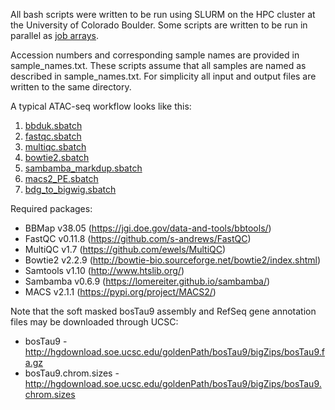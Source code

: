 All bash scripts were written to be run using SLURM on the HPC cluster at the University of Colorado Boulder. Some scripts are written to be run in parallel as [job arrays](https://slurm.schedmd.com/job_array.html).

Accession numbers and corresponding sample names are provided in sample_names.txt. These scripts assume that all samples are named as described in sample_names.txt. For simplicity all input and output files are written to the same directory.

A typical ATAC-seq workflow looks like this:
1. [bbduk.sbatch](https://github.com/coke6162/bovine_TE_evolution/blob/main/atacseq/bbduk.sbatch)
2. [fastqc.sbatch](https://github.com/coke6162/bovine_TE_evolution/blob/main/atacseq/fastqc.sbatch)
3. [multiqc.sbatch](https://github.com/coke6162/bovine_TE_evolution/blob/main/atacseq/multiqc.sbatch)
4. [bowtie2.sbatch](https://github.com/coke6162/bovine_TE_evolution/blob/main/atacseq/bowtie2.sbatch)
5. [sambamba_markdup.sbatch](https://github.com/coke6162/bovine_TE_evolution/blob/main/atacseq/sambamba_markdup.sbatch)
6. [macs2_PE.sbatch](https://github.com/coke6162/bovine_TE_evolution/blob/main/atacseq/macs2_PE.sbatch)
7. [bdg_to_bigwig.sbatch](https://github.com/coke6162/bovine_TE_evolution/blob/main/atacseq/bdg_to_bigwig.sbatch)

Required packages:
* BBMap v38.05 (https://jgi.doe.gov/data-and-tools/bbtools/)
* FastQC v0.11.8 (https://github.com/s-andrews/FastQC)
* MultiQC v1.7 (https://github.com/ewels/MultiQC)
* Bowtie2 v2.2.9 (http://bowtie-bio.sourceforge.net/bowtie2/index.shtml)
* Samtools v1.10 (http://www.htslib.org/)
* Sambamba v0.6.9 (https://lomereiter.github.io/sambamba/)
* MACS v2.1.1 (https://pypi.org/project/MACS2/)

Note that the soft masked bosTau9 assembly and RefSeq gene annotation files may be downloaded through UCSC:
* bosTau9 - http://hgdownload.soe.ucsc.edu/goldenPath/bosTau9/bigZips/bosTau9.fa.gz
* bosTau9.chrom.sizes - http://hgdownload.soe.ucsc.edu/goldenPath/bosTau9/bigZips/bosTau9.chrom.sizes